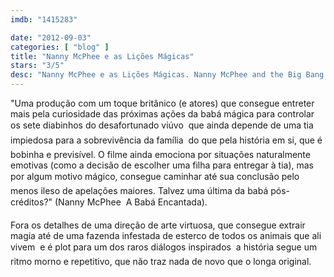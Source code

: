 ```yaml
---
imdb: "1415283"

date: "2012-09-03"
categories: [ "blog" ]
title: "Nanny McPhee e as Lições Mágicas"
stars: "3/5"
desc: "Nanny McPhee e as Lições Mágicas. Nanny McPhee and the Big Bang (UK, 2010). Dirigido por Susanna White. Escrito por Emma Thompson, Christianna Brand. Com Maggie Gyllenhaal, Oscar Steer, Asa Butterfield, Lil Woods, Eros Vlahos, Rosie Taylor-Ritson, Daniel Mays, Rhys Ifans, Maggie Smith."
---
```

"Uma produção com um toque britânico (e atores) que consegue entreter mais pela curiosidade das próximas ações da babá mágica para controlar os sete diabinhos do desafortunado viúvo  que ainda depende de uma tia impiedosa para a sobrevivência da família  do que pela história em si, que é bobinha e previsível. O filme ainda emociona por situações naturalmente emotivas (como a decisão de escolher uma filha para entregar à tia), mas por algum motivo mágico, consegue caminhar até sua conclusão pelo menos ileso de apelações maiores. Talvez uma última da babá pós-créditos?" (Nanny McPhee  A Babá Encantada).

Fora os detalhes de uma direção de arte virtuosa, que consegue extrair magia até de uma fazenda infestada de esterco de todos os animais que ali vivem  e é plot para um dos raros diálogos inspirados  a história segue um ritmo morno e repetitivo, que não traz nada de novo que o longa original.


